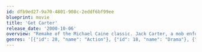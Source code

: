```yaml
---
id: dfb9ed27-9a70-4801-908c-2eddf6bf99ee
blueprint: movie
title: 'Get Carter'
release_date: '2000-10-06'
overview: "Remake of the Michael Caine classic. Jack Carter, a mob enforcer living in Las Vegas, travels back to his hometown of Seattle for his brother's funeral. During this visit, Carter realizes that the death of his brother was not accidental, but a murder. With this knowledge, Carter sets out to kill all those responsible."
genres: '[{"id": 28, "name": "Action"}, {"id": 18, "name": "Drama"}, {"id": 53, "name": "Thriller"}, {"id": 80, "name": "Crime"}]'
---
```

